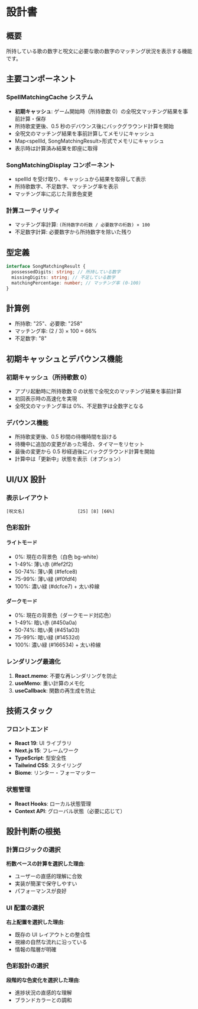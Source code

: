 # 設計書

## 概要

所持している歌の数字と呪文に必要な歌の数字のマッチング状況を表示する機能です。

## 主要コンポーネント

### SpellMatchingCache システム

- **初期キャッシュ**: ゲーム開始時（所持歌数 0）の全呪文マッチング結果を事前計算・保存
- 所持歌変更後、0.5 秒のデバウンス後にバックグラウンド計算を開始
- 全呪文のマッチング結果を事前計算してメモリにキャッシュ
- Map<spellId, SongMatchingResult>形式でメモリにキャッシュ
- 表示時は計算済み結果を即座に取得

### SongMatchingDisplay コンポーネント

- spellId を受け取り、キャッシュから結果を取得して表示
- 所持歌数字、不足数字、マッチング率を表示
- マッチング率に応じた背景色変更

### 計算ユーティリティ

- マッチング率計算: `(所持数字の桁数 / 必要数字の桁数) × 100`
- 不足数字計算: 必要数字から所持数字を除いた残り

## 型定義

```typescript
interface SongMatchingResult {
  possessedDigits: string; // 所持している数字
  missingDigits: string; // 不足している数字
  matchingPercentage: number; // マッチング率 (0-100)
}
```

## 計算例

- 所持歌: "25"、必要歌: "258"
- マッチング率: (2 / 3) × 100 = 66%
- 不足数字: "8"

## 初期キャッシュとデバウンス機能

### 初期キャッシュ（所持歌数 0）

- アプリ起動時に所持歌数 0 の状態で全呪文のマッチング結果を事前計算
- 初回表示時の高速化を実現
- 全呪文のマッチング率は 0%、不足数字は全数字となる

### デバウンス機能

- 所持歌変更後、0.5 秒間の待機時間を設ける
- 待機中に追加の変更があった場合、タイマーをリセット
- 最後の変更から 0.5 秒経過後にバックグラウンド計算を開始
- 計算中は「更新中」状態を表示（オプション）

## UI/UX 設計

### 表示レイアウト

```
[呪文名]                    [25] [8] [66%]
```

### 色彩設計

#### ライトモード

- 0%: 現在の背景色（白色 bg-white）
- 1-49%: 薄い赤 (#fef2f2)
- 50-74%: 薄い黄 (#fefce8)
- 75-99%: 薄い緑 (#f0fdf4)
- 100%: 濃い緑 (#dcfce7) + 太い枠線

#### ダークモード

- 0%: 現在の背景色（ダークモード対応色）
- 1-49%: 暗い赤 (#450a0a)
- 50-74%: 暗い黄 (#451a03)
- 75-99%: 暗い緑 (#14532d)
- 100%: 濃い緑 (#166534) + 太い枠線

### レンダリング最適化

1. **React.memo**: 不要な再レンダリングを防止
2. **useMemo**: 重い計算のメモ化
3. **useCallback**: 関数の再生成を防止

## 技術スタック

### フロントエンド

- **React 19**: UI ライブラリ
- **Next.js 15**: フレームワーク
- **TypeScript**: 型安全性
- **Tailwind CSS**: スタイリング
- **Biome**: リンター・フォーマッター

### 状態管理

- **React Hooks**: ローカル状態管理
- **Context API**: グローバル状態（必要に応じて）

## 設計判断の根拠

### 計算ロジックの選択

**桁数ベースの計算を選択した理由**:

- ユーザーの直感的理解に合致
- 実装が簡潔で保守しやすい
- パフォーマンスが良好

### UI 配置の選択

**右上配置を選択した理由**:

- 既存の UI レイアウトとの整合性
- 視線の自然な流れに沿っている
- 情報の階層が明確

### 色彩設計の選択

**段階的な色変化を選択した理由**:

- 進捗状況の直感的な理解
- ブランドカラーとの調和
